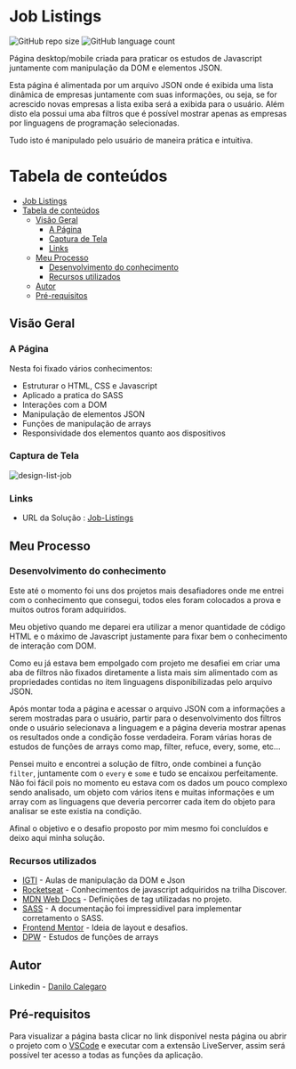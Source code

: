 # Job Listings

![GitHub repo size](https://img.shields.io/github/repo-size/DaniloCalegaro/job-listings)
![GitHub language count](https://img.shields.io/github/languages/count/DaniloCalegaro/job-listings)


Página desktop/mobile criada para praticar os estudos de Javascript juntamente com manipulação da DOM e elementos JSON.

Esta página é alimentada por um arquivo JSON onde é exibida uma lista dinâmica de empresas juntamente com suas informações, ou seja, se for acrescido novas empresas a lista exiba será a exibida para o usuário. Além disto ela possui uma aba filtros que é possível mostrar apenas as empresas por linguagens de programação selecionadas.

Tudo isto é manipulado pelo usuário de maneira prática e intuitiva.

# Tabela de conteúdos

- [Job Listings](#job-listings)
- [Tabela de conteúdos](#tabela-de-conteúdos)
  - [Visão Geral](#visão-geral)
    - [A Página](#a-página)
    - [Captura de Tela](#captura-de-tela)
    - [Links](#links)
  - [Meu Processo](#meu-processo)
    - [Desenvolvimento do conhecimento](#desenvolvimento-do-conhecimento)
    - [Recursos utilizados](#recursos-utilizados)
  - [Autor](#autor)
  - [Pré-requisitos](#pré-requisitos)

## Visão Geral

### A Página

Nesta foi fixado vários conhecimentos:

- Estruturar o HTML, CSS e Javascript
- Aplicado a pratica do SASS
- Interações com a DOM
- Manipulação de elementos JSON
- Funções de manipulação de arrays
- Responsividade dos elementos quanto aos dispositivos 

### Captura de Tela

![design-list-job](https://user-images.githubusercontent.com/33231886/169694245-a3ae18f0-9e05-4ca9-850d-8261fb656bae.jpg)

### Links

- URL da Solução : [Job-Listings](https://job-listings-5glnz363d-danilocalegaro.vercel.app/)

## Meu Processo

### Desenvolvimento do conhecimento

Este até o momento foi uns dos projetos mais desafiadores onde me entrei com o conhecimento que consegui, todos eles foram colocados a prova e muitos outros foram adquiridos.

Meu objetivo quando me deparei era utilizar a menor quantidade de código HTML e o máximo de Javascript justamente para fixar bem o conhecimento de interação com DOM. 

Como eu já estava bem empolgado com projeto me desafiei em criar uma aba de filtros não fixados diretamente a lista mais sim alimentado com as propriedades contidas no item linguagens disponibilizadas pelo arquivo JSON.

Após montar toda a página e acessar o arquivo JSON com a informações a serem mostradas para o usuário, partir para o desenvolvimento dos filtros onde o usuário selecionava a linguagem e a página deveria mostrar apenas os resultados onde a condição fosse verdadeira. Foram várias horas de estudos de funções de arrays como map, filter, refuce, every, some, etc...

Pensei muito e encontrei a solução de filtro, onde combinei a função `filter`, juntamente com o `every` e `some` e tudo se encaixou perfeitamente. Não foi fácil pois no momento eu estava com os dados um pouco complexo sendo analisado, um objeto com vários itens e muitas informações e um array com as linguagens que deveria percorrer cada item do objeto para analisar se este existia na condição. 

Afinal o objetivo e o desafio proposto por mim mesmo foi concluídos e deixo aqui minha solução.

### Recursos utilizados

- [IGTI](https://www.igti.com.br/) - Aulas de manipulação da DOM e Json
- [Rocketseat](https://www.rocketseat.com.br/) - Conhecimentos de javascript adquiridos na trilha Discover.
- [MDN Web Docs](https://developer.mozilla.org/) - Definições de tag utilizadas no projeto.
- [SASS](https://sass-lang.com/) - A documentação foi impressidivel para implementar corretamento o SASS.
- [Frontend Mentor](https://www.frontendmentor.io/challenges) - Ideia de layout e desafios.
- [DPW](https://desenvolvimentoparaweb.com/javascript/) - Estudos de funções de arrays
## Autor

Linkedin - [Danilo Calegaro](https://www.linkedin.com/in/danilo-calegaro/)

## Pré-requisitos

Para visualizar a página basta clicar no link disponível nesta página ou abrir o projeto com o [VSCode](https://code.visualstudio.com/) e executar com a extensão LiveServer, assim será possível ter acesso a todas as funções da aplicação.